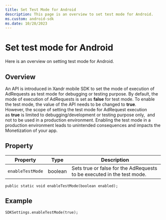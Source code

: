 ```yaml
---
title: Set Test Mode for Android
description: This page is an overview to set test mode for Android.
ms.custom: android-sdk
ms.date: 10/28/2023
---
```



# Set test mode for Android

Here is an overview on setting test mode for Android.

## Overview

An API is introduced in Xandr mobile SDK to set the mode of execution of AdRequests as test mode for debugging or testing purpose. By default, the mode of execution of AdRequests is set as **false** for test mode. To enable the test mode, the value of the API needs to be changed to **true**. However, the scope of setting the test mode for AdRequest execution as **true** is limited to debugging/development or testing purpose only,  and not to be used in a production environment. Enabling the test mode in a production environment leads to unintended consequences and impacts the Monetization of your app.

## Property

| Property | Type | Description |
|--|--|--|
| `enableTestMode` | boolean | Sets true or false for the AdRequests to be executed in the test mode. |

``` 
public static void enableTestMode(boolean enabled);
```

## Example

```
SDKSettings.enableTestMode(true);
```
